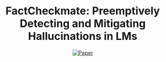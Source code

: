 <div align="center">

# FactCheckmate: Preemptively Detecting and Mitigating Hallucinations in LMs

[![Paper](https://img.shields.io/badge/Paper-Arxiv-blue)](https://arxiv.org/abs/2410.02899)
